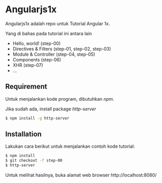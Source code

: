# Angularjs1x

Angularjs1x adalah repo untuk Tutorial Angular 1x.

Yang di bahas pada tutorial ini antara lain
  - Hello, world! (step-00)
  - Directives & Filters (step-01, step-02, step-03)
  - Module & Controller (step-04, step-05)
  - Components (step-06)
  - XHR (step-07)
  - ...
 

## Requirement

Untuk menjalankan kode program, dibutuhkan *npm*.

Jika sudah ada, install package *http-server*

```sh
$ npm install -g http-server
```

## Installation

Lakukan cara berikut untuk menjalankan contoh kode tutorial:

```sh
$ npm install
$ git checkout -f step-00
$ http-server
```

Untuk melihat hasilnya, buka alamat web browser http://localhost:8080/